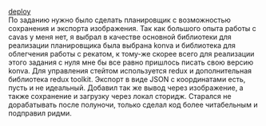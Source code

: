 [deploy](https://suspicious-nobel-6b7583.netlify.app/) <br/>
По заданию нужно было сделать планировщик с возможностью сохранения и экспорта изображения.
Так как большого опыта работы с cavas у меня нет, я выбрал в качестве основной библиотеки для реализации планировщика была выбрана konva и библиотека для облегчения работы с рекатом, к тому-же скорее всего для реализации этого задания с нуля мне бы все равно пришлось писать свою версию konva. Для управления стейтом используется redux и дополнительная библиотека redux toolkit. Экспорт в виде JSON с координатами есть, пусть и не идеальный. Добавил так же вывод через изображение, а также сохранение и загрузку через локал сторидж. Старался не дорабатывать после полуночи, только сделал код более читабельным и подправил ридми. 

